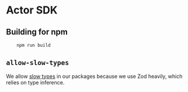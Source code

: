 # Actor SDK

## Building for npm

```sh
    npm run build
```

## `allow-slow-types`

We allow [slow types](https://jsr.io/docs/about-slow-types) in our packages because we use Zod heavily, which relies on type inference.


